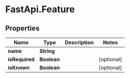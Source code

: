 # FastApi.Feature

## Properties

Name | Type | Description | Notes
------------ | ------------- | ------------- | -------------
**name** | **String** |  | 
**isRequired** | **Boolean** |  | [optional] 
**isKnown** | **Boolean** |  | [optional] 


